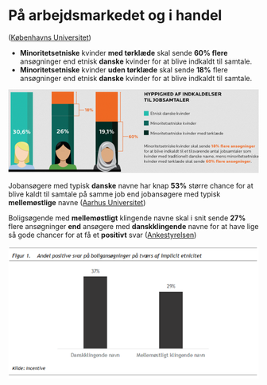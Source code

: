 # På arbejdsmarkedet og i handel

([Københavns Universitet](https://menneskeret.dk/sites/menneskeret.dk/files/media/dokumenter/malte\_dahl\_forskning.pdf))

* **Minoritetsetniske** kvinder **med tørklæde** skal sende **60% flere** ansøgninger end etnisk **danske** kvinder for at blive indkaldt til samtale.
* **Minoritetsetniske** kvinder **uden tørklæde** skal sende **18%** flere ansøgninger end etnisk **danske** kvinder for at blive indkaldt til samtale.

![Københavns Universitet](<../../../.gitbook/assets/billede (8).png>)

Jobansøgere med typisk **danske** navne har knap **53%** større chance for at blive kaldt til samtale på samme job end jobansøgere med typisk **mellemøstlige** navne ([Aarhus Universitet](https://bss.au.dk/om-aarhus-bss/nyheder/vis/artikel/peter-kommer-lettere-til-jobsamtale-end-ali))

Boligsøgende med **mellemøstligt** klingende navne skal i snit sende **27%** flere ansøgninger **end** ansøgere med **danskklingende** navne for at have lige så gode chancer for at få et **positivt** svar ([Ankestyrelsen](https://ast.dk/filer/ankestyrelsen-generelt/antidiskriminationsenheden/rapport-om-etnisk-diskrimination-pa-boligmarkedet.pdf/@@download/file/Rapport%20om%20etnisk%20diskrimination%20p%C3%A5%20boligmarkedet.pdf))

![Ankestyrelsen](<../../../.gitbook/assets/billede (11).png>)

